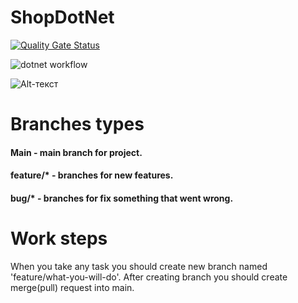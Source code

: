 # ShopDotNet
[![Quality Gate Status](https://sonarcloud.io/api/project_badges/measure?project=thero23_ShopDotNet&metric=alert_status)](https://sonarcloud.io/summary/new_code?id=thero23_ShopDotNet)

![dotnet workflow](https://github.com/thero23/ShopDotNet/actions/workflows/dotnet.yml/badge.svg)

![Alt-текст](https://bitworks.software/assets/img/2018-12-11/Feature.png "Gitflow")

# Branches types

#### Main - main branch for project.
#### feature/* - branches for new features.
#### bug/* - branches for fix something that went wrong.

# Work steps

When you take any task you should create new branch named 'feature/what-you-will-do'.
After creating branch you should create merge(pull) request into main.


